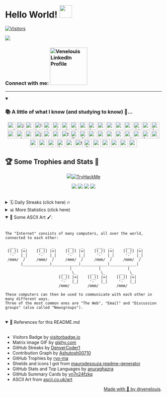 <h1>Hello World! <img src="https://media.giphy.com/media/hvRJCLFzcasrR4ia7z/giphy.gif" width="40px"> </h1> 

[![Visitors](https://api.visitorbadge.io/api/combined?path=https%3A%2F%2Fgithub.com%2Fvenelouis&label=visitors%20(daily%2Ftotal)%3A&labelColor=%23000000&countColor=%2327b800&labelStyle=upper&dateShow=true)](https://visitorbadge.io/status?path=https%3A%2F%2Fgithub.com%2Fvenelouis)

<a href="https://referral.hackthebox.com/mz7Kryv"><img src="https://media.giphy.com/media/MC6eSuC3yypCU/giphy.gif"></a>
### Connect with me:  <a href="https://www.linkedin.com/in/venelouis/" target="_blank"><img src="https://content.linkedin.com/content/dam/me/business/en-us/amp/brand-site/v2/bg/Chinese-LI-Logo.svg.original.svg" alt="Venelouis LinkedIn Profile" width="120" ></a>
--- 

<details open> 
  <summary><h3> 📚 A little of what I know (and studying to know) 📝... </h3></summary>
  <div align="center">
    <img src="https://img.shields.io/badge/Python-3776AB?logo=python&logoColor=white&style=for-the-badge" height="25" alt="python logo"  />
    <img src="https://cdn.jsdelivr.net/gh/devicons/devicon/icons/java/java-original.svg" height="25" alt="java logo"  />
    <img src="https://cdn.jsdelivr.net/gh/devicons/devicon/icons/go/go-original.svg" height="25" alt="go logo"  />
    <img src="https://cdn.jsdelivr.net/gh/devicons/devicon/icons/linux/linux-original.svg" height="25" alt="linux logo"  />
    <img src="https://cdn.jsdelivr.net/gh/devicons/devicon/icons/debian/debian-original.svg" height="25" alt="debian logo"  />
    <img src="https://cdn.simpleicons.org/ubuntu/E95420" height="25" alt="ubuntu logo"  />
    <img src="https://cdn.jsdelivr.net/gh/devicons/devicon/icons/git/git-original.svg" height="25" alt="git logo"  />
    <img src="https://skillicons.dev/icons?i=github" height="25" alt="github logo"  />
    <img src="https://cdn.simpleicons.org/android/3DDC84" height="25" alt="android logo"  />
    <img src="https://cdn.simpleicons.org/gnubash/4EAA25" height="25" alt="bash logo"  />
    <img src="https://skillicons.dev/icons?i=powershell" height="25" alt="powershell logo"  />
    <img src="https://skillicons.dev/icons?i=regex" height="25" alt="regex logo"  />
    <img src="https://cdn.jsdelivr.net/gh/devicons/devicon/icons/vscode/vscode-original.svg" height="25" alt="vscode logo"  />
    <img src="https://skillicons.dev/icons?i=md" height="25" alt="markdown logo"  />
    <img src="https://cdn.jsdelivr.net/gh/devicons/devicon/icons/html5/html5-original.svg" height="25" alt="html5 logo"  />
    <img src="https://cdn.jsdelivr.net/gh/devicons/devicon/icons/css3/css3-original.svg" height="25" alt="css3 logo"  />
    <img src="https://cdn.jsdelivr.net/gh/devicons/devicon/icons/bootstrap/bootstrap-original.svg" height="25" alt="bootstrap logo"  />
    <img src="https://cdn.jsdelivr.net/gh/devicons/devicon/icons/sass/sass-original.svg" height="25" alt="sass logo"  />
    <img src="https://cdn.simpleicons.org/php/777BB4" height="25" alt="php logo"  />
    <img src="https://cdn.simpleicons.org/mysql/4479A1" height="25" alt="mysql logo"  />
    <img src="https://cdn.jsdelivr.net/gh/devicons/devicon/icons/javascript/javascript-original.svg" height="25" alt="javascript logo"  />
    <img src="https://cdn.jsdelivr.net/gh/devicons/devicon/icons/npm/npm-original-wordmark.svg" height="25" alt="npm logo"  />
    <img src="https://cdn.jsdelivr.net/gh/devicons/devicon/icons/vuejs/vuejs-original.svg" height="25" alt="vuejs logo"  />
    <img src="https://cdn.jsdelivr.net/gh/devicons/devicon/icons/typescript/typescript-original.svg" height="25" alt="typescript logo"  />
    <img src="https://skillicons.dev/icons?i=flask" height="25" alt="flask logo"  />
    <img src="https://skillicons.dev/icons?i=django" height="25" alt="django logo"  />
    <img src="https://skillicons.dev/icons?i=mongodb" height="25" alt="mongodb logo"  />
    <img src="https://cdn.jsdelivr.net/gh/devicons/devicon/icons/spring/spring-original.svg" height="25" alt="spring logo"  />
    <img src="https://cdn.jsdelivr.net/gh/devicons/devicon/icons/postgresql/postgresql-original.svg" height="25" alt="postgresql logo"  />
    <img src="https://cdn.simpleicons.org/redis/DC382D" height="25" alt="redis logo"  />
    <img src="https://cdn.simpleicons.org/selenium/43B02A" height="25" alt="selenium logo"  />
    <img src="https://cdn.jsdelivr.net/gh/devicons/devicon/icons/google/google-original.svg" height="25" alt="google logo"  />
    <img src="https://skillicons.dev/icons?i=heroku" height="25" alt="heroku logo"  />
    <img src="https://cdn.simpleicons.org/nginx/009639" height="25" alt="nginx logo"  />
    <img src="https://cdn.jsdelivr.net/gh/devicons/devicon/icons/apache/apache-original.svg" height="25" alt="apache logo"  />
    <img src="https://cdn.simpleicons.org/ruby/CC342D" height="25" alt="ruby logo"  />
    <img src="https://cdn.simpleicons.org/stackoverflow/F58025" height="25" alt="stackoverflow logo"  />
    <img src="https://cdn.simpleicons.org/kaggle/20BEFF" height="25" alt="kaggle logo"  />
    <img src="https://cdn.simpleicons.org/anaconda/44A833" height="25" alt="anaconda logo"  />
    <img src="https://cdn.jsdelivr.net/gh/devicons/devicon/icons/tensorflow/tensorflow-original.svg" height="25" alt="tensorflow logo"  />
    <img src="https://skillicons.dev/icons?i=firebase" height="25" alt="firebase logo"  />
    <img src="https://skillicons.dev/icons?i=gcp" height="25" alt="googlecloud logo"  />
    <img src="https://skillicons.dev/icons?i=aws" height="25" alt="amazonwebservices logo"  />
    <img src="https://cdn.jsdelivr.net/gh/devicons/devicon/icons/oracle/oracle-original.svg" height="25" alt="oracle logo"  />
    <img src="https://cdn.jsdelivr.net/gh/devicons/devicon/icons/azure/azure-original.svg" height="25" alt="azure logo"  />
    <img src="https://skillicons.dev/icons?i=rust" height="25" alt="rust logo"  />
  </div>
</details>

<h2> 🏆 Some Trophies and Stats 🥇 </h2>
<p align="center"><img src="https://github-profile-trophy.vercel.app/?username=venelouis&theme=juicyfresh&row=2&column=5"/><a href="https://tryhackme.com/signup?referrer=61e07680c751a40054dbb6cc"><img align="" src="https://tryhackme-badges.s3.amazonaws.com/venelouis.png" alt="TryHackMe"></a></p>

<p align="center">
  <img src="http://github-profile-summary-cards.vercel.app/api/cards/stats?username=venelouis&theme=transparent"/> 
  <img src="http://github-profile-summary-cards.vercel.app/api/cards/productive-time?username=venelouis&theme=transparent&utcOffset=-3" />
  <img src="http://github-profile-summary-cards.vercel.app/api/cards/repos-per-language?username=venelouis&theme=transparent"/>
  <img src="http://github-profile-summary-cards.vercel.app/api/cards/most-commit-language?username=venelouis&theme=transparent" /> 
</a>
</p>
<br>

<details align="left">
  <summary> 🗓️ Daily Streaks (click here) 🔥 </summary> <br>
  <p align="center"><img src="https://streak-stats.demolab.com?user=venelouis&theme=burnt-neon"/></p>
</details>

<details align="left">
  <summary> 📊 More Statistics (click here)</summary> <br>
  <p align="center"><img src="https://github-readme-stats.vercel.app/api?username=venelouis&show_icons=true\&show=reviews,discussions_started,discussions_answered,prs_merged,prs_merged_percentage&theme=radical&rank_icon=percentile"/> <img src="https://github-readme-stats.vercel.app/api/top-langs/?username=venelouis&layout=compact&langs_count=10&theme=radical&custom_title=Top%20Languages" alt="Top Languages" /> </p>
  <p align="center"><img src="http://github-profile-summary-cards.vercel.app/api/cards/profile-details?username=venelouis&theme=chartreuse_dark"/></p>
  <p align="center"><img src="https://github-readme-activity-graph.vercel.app/graph?username=venelouis&radius=16&theme=chartreuse-dark&area=true&order=5"alt="activity-graph graph"/>
  <p align="right">*did you notice they are a little bit different?! Lol </p>
</details>
<details open>
<summary> 🎨 Some ASCII Art 🖌️:  </summary>
<br>
  
```
The "Internet" consists of many computers, all over the world, connected to each other:

  ___   _      ___   _      ___   _      ___   _      ___   _
 [(_)] |=|    [(_)] |=|    [(_)] |=|    [(_)] |=|    [(_)] |=|
  '-`  |_|     '-`  |_|     '-`  |_|     '-`  |_|     '-`  |_|
 /mmm/  /     /mmm/  /     /mmm/  /     /mmm/  /     /mmm/  /
       |____________|____________|____________|____________|
                             |            |            |
                         ___  \_      ___  \_      ___  \_
                        [(_)] |=|    [(_)] |=|    [(_)] |=|
                         '-`  |_|     '-`  |_|     '-`  |_|
                        /mmm/        /mmm/        /mmm/

These computers can then be used to communicate with each other in many different ways.
Three of the most common ones are "The Web", "Email" and "Discussion groups" (also called "Newsgroups").
```
</details>
<br>
<details open>
  <summary> 📜 References for this README.md</summary><br>
  <ul>
    <li>Visitors Badge by <a href="https://visitorbadge.io/status?path=https%3A%2F%2Fgithub.com%2Fvenelouis">visitorbadge.io</a></li>
    <li>Matrix image GIF by <a href="https://media.giphy.com/media/MC6eSuC3yypCU/giphy.gif">giphy.com</a></li>
    <li>GitHub Streaks by <a href="https://github.com/DenverCoder1/github-readme-streak-stats">DenverCoder1</a></li>
    <li>Contribution Graph by <a href="https://github.com/Ashutosh00710/github-readme-activity-graph">Ashutosh00710</a></li>
    <li>GitHub Trophies by <a href="https://github.com/ryo-ma/github-profile-trophy">ryo-ma</a></li>
    <li>Shields and icons I got from <a href="https://profile-readme-generator.com">maurodesouza readme-generator</a></li>
    <li>GitHub Stats and Top Languages by <a href="https://github.com/anuraghazra/github-readme-stats">anuraghazra</a></li>
    <li>GitHub Summary Cards by <a href="https://github.com/vn7n24fzkq/github-profile-summary-cards">vn7n24fzkq</a></li>
    <li>ASCII Art from <a href="https://ascii.co.uk/art/internet">ascii.co.uk/art</li>
  </ul>
  <div align="right">Made with 💚 by <a href="https://github.com/venelouis">@venelouis</a>.</div>
</details>
<!-- Veja também: 
- https://profile-readme-generator.com/ 
- https://rahuldkjain.github.io/gh-profile-readme-generator/
- Snake by <a href="https://github.com/Platane/snk">Platane</a>
<p align="center"><img src="https://raw.githubusercontent.com/platane/snk/output/github-contribution-grid-snake-dark.svg" alt="Snake animation" /></p>
<p align="center"><img src="https://github.com/venelouis/venelouis/blob/main/snake.svg"/></p>
-->
